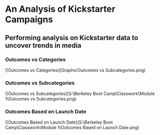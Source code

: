 # An Analysis of Kickstarter Campaigns
Performing analysis on Kickstarter data to uncover trends in media
---

### Outcomes vs Categories
![Outcomes vs Categories](Graphs/Outcomes vs Subcategories.png)

### Outcomes vs Subcategories
![Outcomes vs Subcategories](S:\Berkeley Boot Camp\Classwork\Module 1\Outcomes vs Subcategories.png)

### Outcomes Based on Launch Date
![Outcomes Based on Launch Date](S:\Berkeley Boot Camp\Classwork\Module 1\Outcomes Based on Launch Date.png)

